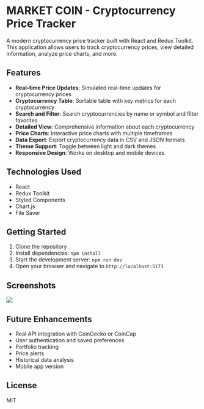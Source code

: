 # MARKET COIN - Cryptocurrency Price Tracker

A modern cryptocurrency price tracker built with React and Redux Toolkit. This application allows users to track cryptocurrency prices, view detailed information, analyze price charts, and more.

## Features

- **Real-time Price Updates**: Simulated real-time updates for cryptocurrency prices
- **Cryptocurrency Table**: Sortable table with key metrics for each cryptocurrency
- **Search and Filter**: Search cryptocurrencies by name or symbol and filter favorites
- **Detailed View**: Comprehensive information about each cryptocurrency
- **Price Charts**: Interactive price charts with multiple timeframes
- **Data Export**: Export cryptocurrency data in CSV and JSON formats
- **Theme Support**: Toggle between light and dark themes
- **Responsive Design**: Works on desktop and mobile devices

## Technologies Used

- React
- Redux Toolkit
- Styled Components
- Chart.js
- File Saver

## Getting Started

1. Clone the repository
2. Install dependencies: `npm install`
3. Start the development server: `npm run dev`
4. Open your browser and navigate to `http://localhost:5173`

## Screenshots
<img src="C:\Users\rajpo\OneDrive\Pictures\Screenshots\Screenshot 2025-04-25 010207.png">


## Future Enhancements

- Real API integration with CoinGecko or CoinCap
- User authentication and saved preferences
- Portfolio tracking
- Price alerts
- Historical data analysis
- Mobile app version

## License

MIT
